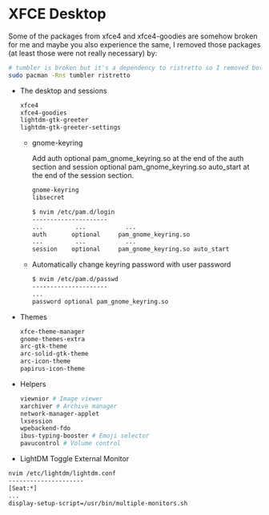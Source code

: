 # XFCE Desktop

Some of the packages from xfce4 and xfce4-goodies are somehow broken for me and maybe
you also experience the same, I removed those packages (at least those were not really necessary) by:

```bash
# tumbler is broken but it's a dependency to ristretto so I removed both of them, also viewnior >>> ristretto
sudo pacman -Rns tumbler ristretto
```

- The desktop and sessions

  ```bash
  xfce4
  xfce4-goodies
  lightdm-gtk-greeter
  lightdm-gtk-greeter-settings
  ```

  - gnome-keyring

    Add auth optional pam_gnome_keyring.so at the end of the auth section and session
    optional pam_gnome_keyring.so auto_start at the end of the session section.

    ```bash
    gnome-keyring
    libsecret

    $ nvim /etc/pam.d/login
    ---------------------
    ...         ...           ...
    auth       optional     pam_gnome_keyring.so
    ...         ...           ...
    session    optional     pam_gnome_keyring.so auto_start
    ```

  - Automatically change keyring password with user password

    ```bash
    $ nvim /etc/pam.d/passwd
    ---------------------
    ...
    password optional pam_gnome_keyring.so
    ```

- Themes

  ```bash
  xfce-theme-manager
  gnome-themes-extra
  arc-gtk-theme
  arc-solid-gtk-theme
  arc-icon-theme
  papirus-icon-theme
  ```

- Helpers

  ```bash
  viewnior # Image viewer
  xarchiver # Archive manager
  network-manager-applet
  lxsession
  wpebackend-fdo
  ibus-typing-booster # Emoji selector
  pavucontrol # Volume control
  ```

- LightDM Toggle External Monitor

```bash
nvim /etc/lightdm/lightdm.conf
---------------------
[Seat:*]
...
display-setup-script=/usr/bin/multiple-monitors.sh
```
